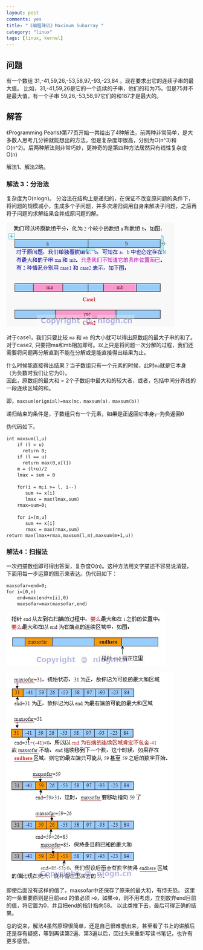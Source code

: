 ```yaml
---
layout: post
comments: yes
title: "《编程珠玑》Maximum Subarray "
category: "linux"
tags: [linux, kernel]
---
```


## 问题
有一个数组 31,-41,59,26,-53,58,97,-93,-23,84 。现在要求出它的连续子串的最大值。
比如，31,-41,59,26是它的一个连续的子串，他们的和为75。但是75并不是最大值，有一个子串 59,26,-53,58,97它们的和187才是最大的。

## 解答

《Programming Pearls》第77页开始一共给出了4种解法，前两种非常简单，是大多数人思考几分钟就能想出的方法，但是复杂度却很高，分别为O(n^3)和O(n^2)。后两种解法则非常巧妙，更神奇的是第四种方法居然只有线性复杂度O(n)

解法1、解法2略。

### 解法 3：分治法

复杂度为O(nlogn)。 分治法在结构上是递归的，在保证不改变原问题的条件下，将问题的规模减小，生成多个子问题，并多次递归调用自身来解决子问题，之后再将子问题的求解结果合并成原问题的解。

![sub](/image/2011/subarray1.jpg)

对于case1，我们只要比较 `ma` 和 `mb` 的大小就可以得出原数组的最大子串的和了。    
对于case2, 只要把ma和mb相加即可。以上只是将问题一次分解的过程，我们还需要将问题再分解直到不能在分解或是能直接得出结果为止。

什么时候能直接得出结果？当子数组只有一个元素的时候，此时`ma`就是它本身（为负数时我们让它为0）。    
因此，原数组的最大和 = 2个子数组中最大和的较大者，或者，包括中间分界线的一段连续区域的和。

即，`maxsum(orignial)=max(mc，maxsum(a)，maxsum(b))`

递归结束的条件是，子数组只有一个元素，~~如果是正返回它本身，为负返回0~~

伪代码如下。

```
int maxsum(l,u)
    if (l > u)
      return 0;
    if (l == u)
      return max(0,x[l])
    m = (l+u)/2
    lmax = sum = 0

    for(i = m;i >= l, i--)
       sum += x[i]
       lmax = max(lmax,sum)
    rmax=sum=0;

    for i=(m,u]
       sum += x[i]
       rmax = max(rmax,sum)
return max(lmax+rmax,maxsum(l,m),maxsum(m+1,u))
```

### 解法4：扫描法

一次扫描数组即可得出答案，复杂度O(n)。这种方法用文字描述不容易说清楚，下面用每一步运算的图示来表达。伪代码如下：


```
maxsofar=end=0;
for i=[0,n)
    end=max(end+x[i],0)
    maxsofar=max(maxsofar,end)
```

![sub](/image/2011/subarray2.jpg)

![sub](/image/2011/subarray3.jpg)


即使后面没有这样的值了，maxsofar中还保存了原来的最大和，有恃无恐。
这里的一条重要原则是目前`end` 的值必须 `>0`，如果`<0`，则不用考虑，立刻放弃end目前的值，将它置为0，并且把end的指针指向58。
以此类推下去，最后可得正确的结果。


总的说来，解法4虽然原理很简单，还是自己很难想出来，甚至看了书上的讲解后还是存有疑惑，等到再读第2遍、第3遍以后，回过头来重新写读书笔记，也许有更多感悟。





